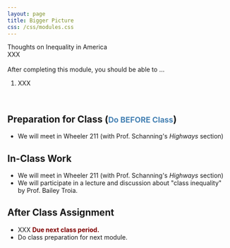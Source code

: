 ```yaml
---
layout: page
title: Bigger Picture
css: /css/modules.css
---
```


<div class="panel-group">
  <div class="panel panel-primary">
    <div class="panel-heading">Thoughts on Inequality in America</div>
    <div class="panel-body">XXX
<br><br>
After completing this module, you should be able to ...
<ol>
  <li>XXX</li>
</ol>
    </div>
  </div>
</div>

&nbsp;

## Preparation for Class (<span style="font-size:smaller; color:SteelBlue;">Do BEFORE Class</span>)

* We will meet in Wheeler 211 (with Prof. Schanning's *Highways* section)

## In-Class Work

* We will meet in Wheeler 211 (with Prof. Schanning's *Highways* section)
* We will participate in a lecture and discussion about "class inequality" by Prof. Bailey Troia.

## After Class Assignment

* XXX <span style="color:Maroon; font-weight:bold;">Due next class period.</span>
* Do class preparation for next module.
